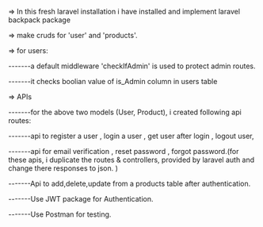 
=> In this fresh laravel installation i have installed and implement laravel backpack package 

=> make cruds for 'user' and 'products'.


=> for users: 

-------a default middleware 'checkIfAdmin' is used to protect admin routes.

-------it checks boolian value of is_Admin column in users table


=> APIs

-------for the above two models (User, Product), i created following api routes:

-------api to register a user , login a user ,  get user after login , logout user,

-------api for email verification , reset password , forgot password.(for these apis, i duplicate the routes & controllers, provided by laravel auth and change there responses to json. )

-------Api to add,delete,update from a products table after authentication.

-------Use JWT package for Authentication.
 
-------Use Postman for testing.


